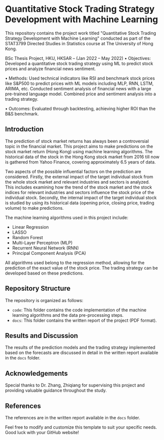 # Quantitative Stock Trading Strategy Development with Machine Learning

This repository contains the project work titled "Quantitative Stock Trading Strategy Development with Machine Learning" conducted as part of the STAT3799 Directed Studies in Statistics course at The University of Hong Kong.

BSc Thesis Project, HKU, HKSAR – (Jan 2022 – May 2022)
• Objectives: Developed a quantitative stock trading strategy using ML to predict stock prices and
analyze financial news sentiment.

• Methods: Used technical indicators like RSI and benchmark stock prices like S&P500 to predict
prices with ML models including MLP, RNN, LSTM, ARIMA, etc. Conducted sentiment analysis of financial news with a large pre-trained language model. Combined price and sentiment analysis into a trading strategy.

• Outcomes: Evaluated through backtesting, achieving higher ROI than the B&S benchmark.

## Introduction

The prediction of stock market returns has always been a controversial topic in the financial market. This project aims to make predictions on the stock market return (Hong Kong) using machine learning algorithms. The historical data of the stock in the Hong Kong stock market from 2016 till now is gathered from Yahoo Finance, covering approximately 6.5 years of data.

Two aspects of the possible influential factors on the prediction are considered. Firstly, the external impact of the target individual stock from the whole stock market and relevant industries and sectors is analyzed. This includes examining how the trend of the stock market and the stock indices for relevant industries and sectors influence the stock price of the individual stock. Secondly, the internal impact of the target individual stock is studied by using its historical data (opening price, closing price, trading volume) to make predictions.

The machine learning algorithms used in this project include:

- Linear Regression
- LASSO
- Random Forest
- Multi-Layer Perceptron (MLP)
- Recurrent Neural Network (RNN)
- Principal Component Analysis (PCA)

All algorithms used belong to the regression method, allowing for the prediction of the exact value of the stock price. The trading strategy can be developed based on these predictions.

## Repository Structure

The repository is organized as follows:

- `code`: This folder contains the code implementation of the machine learning algorithms and the data pre-processing steps.
- `docs`: This folder contains the written report of the project (PDF format).

## Results and Discussion

The results of the prediction models and the trading strategy implemented based on the forecasts are discussed in detail in the written report available in the `docs` folder.

## Acknowledgements

Special thanks to Dr. Zhang, Zhiqiang for supervising this project and providing valuable guidance throughout the study.

## References

The references are in the written report available in the `docs` folder.

Feel free to modify and customize this template to suit your specific needs. Good luck with your GitHub website!

